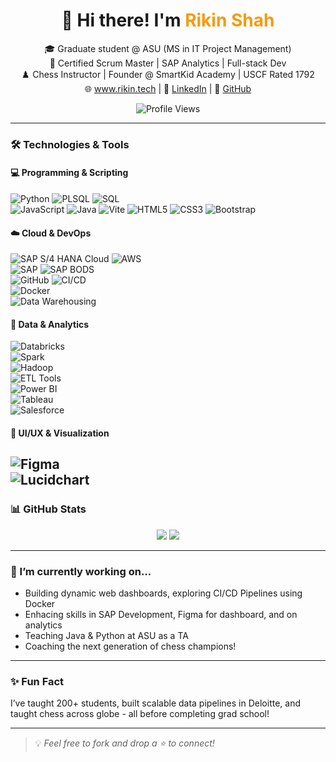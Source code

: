 <h1 align="center">
  👋 Hi there! I'm <span style="color:#f39c12;">Rikin Shah</span>
</h1>

<p align="center">
🎓 Graduate student @ ASU (MS in IT Project Management)<br>
🧠 Certified Scrum Master | SAP Analytics | Full-stack Dev<br>
♟️ Chess Instructor | Founder @ SmartKid Academy | USCF Rated 1792<br>
🌐 <a href="https://www.rikin.tech">www.rikin.tech</a> | 💼 <a href="https://www.linkedin.com/in/rikinshah787">LinkedIn</a> | 🧠 <a href="https://github.com/rikinshah787">GitHub</a>
</p>

<p align="center">
  <img src="https://komarev.com/ghpvc/?username=rikinshah787&label=Profile+views&color=blue&style=flat" alt="Profile Views" />
</p>

---

### 🛠️ Technologies & Tools

#### 💻 Programming & Scripting  
![Python](https://img.shields.io/badge/-Python-333?style=flat&logo=python) 
![PLSQL](https://img.shields.io/badge/-PLSQL-333?style=flat&logo=oracle)
![SQL](https://img.shields.io/badge/-SQL-333?style=flat&logo=mysql)  
![JavaScript](https://img.shields.io/badge/-JavaScript-333?style=flat&logo=javascript) 
![Java](https://img.shields.io/badge/-Java-333?style=flat&logo=java)
![Vite](https://img.shields.io/badge/-Vite-333?style=flat&logo=vite) 
![HTML5](https://img.shields.io/badge/-HTML5-333?style=flat&logo=html5) 
![CSS3](https://img.shields.io/badge/-CSS3-333?style=flat&logo=css3) 
![Bootstrap](https://img.shields.io/badge/-Bootstrap-333?style=flat&logo=bootstrap)

#### ☁️ Cloud & DevOps  
![SAP S/4 HANA Cloud](https://img.shields.io/badge/-SAP-333?style=flat&logo=sap) 
![AWS](https://img.shields.io/badge/-AWS-333?style=flat&logo=amazonaws)  
![SAP](https://img.shields.io/badge/-SAP-333?style=flat&logo=sap) 
![SAP BODS](https://img.shields.io/badge/-SAP_BODS-333?style=flat&logo=sap)  
![GitHub](https://img.shields.io/badge/-GitHub-333?style=flat&logo=github) 
![CI/CD](https://img.shields.io/badge/-CI/CD_Pipelines-333?style=flat&logo=githubactions)  
![Docker](https://img.shields.io/badge/-Docker-333?style=flat&logo=docker)  
![Data Warehousing](https://img.shields.io/badge/-Data_Warehousing-333?style=flat)

#### 🧠 Data & Analytics  
![Databricks](https://img.shields.io/badge/-Databricks-333?style=flat&logo=databricks)  
![Spark](https://img.shields.io/badge/-Apache_Spark-333?style=flat&logo=apachespark)  
![Hadoop](https://img.shields.io/badge/-Hadoop-333?style=flat&logo=apachehadoop)  
![ETL Tools](https://img.shields.io/badge/-ETL/ELT_Tools-333?style=flat)  
![Power BI](https://img.shields.io/badge/-Power_BI-333?style=flat&logo=powerbi)  
![Tableau](https://img.shields.io/badge/-Tableau-333?style=flat&logo=tableau)  
![Salesforce](https://img.shields.io/badge/-Salesforce-333?style=flat&logo=salesforce)

#### 🎨 UI/UX & Visualization  
![Figma](https://img.shields.io/badge/-Figma-333?style=flat&logo=figma)  
![Lucidchart](https://img.shields.io/badge/-Lucidchart-333?style=flat)
---

### 📊 GitHub Stats

<p align="center">
  <img src="https://github-readme-stats.vercel.app/api?username=rikinshah787&show_icons=true&theme=radical" />
  <img src="https://github-readme-stats.vercel.app/api/top-langs/?username=rikinshah787&layout=compact&theme=radical" />
</p>

---

### 🌱 I’m currently working on...
- Building dynamic web dashboards, exploring CI/CD Pipelines using Docker
-  Enhacing skills in SAP Development, Figma for dashboard, and on analytics  
- Teaching Java & Python at ASU as a TA  
- Coaching the next generation of chess champions!

---

### ✨ Fun Fact  
I’ve taught 200+ students, built scalable data pipelines in Deloitte, and taught chess across globe - all before completing grad school!

---

> 💡 _Feel free to fork and drop a ⭐️ to connect!_
